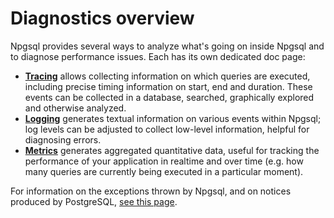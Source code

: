 # Diagnostics overview

Npgsql provides several ways to analyze what's going on inside Npgsql and to diagnose performance issues. Each has its own dedicated doc page:

* [**Tracing**](tracing.md) allows collecting information on which queries are executed, including precise timing information on start, end and duration. These events can be collected in a database, searched, graphically explored and otherwise analyzed.
* [**Logging**](logging.md) generates textual information on various events within Npgsql; log levels can be adjusted to collect low-level information, helpful for diagnosing errors.
* [**Metrics**](metrics.md) generates aggregated quantitative data, useful for tracking the performance of your application in realtime and over time (e.g. how many queries are currently being executed in a particular moment).

For information on the exceptions thrown by Npgsql, and on notices produced by PostgreSQL, [see this page](exceptions_notices.md).
